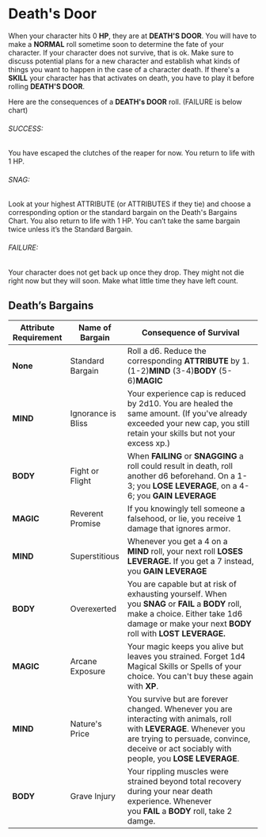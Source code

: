 # Death's Door

When your character hits 0 **HP**, they are at **DEATH'S DOOR**. You will have to make a **NORMAL** roll sometime soon to determine the fate of your character. If your character does not survive, that is ok. Make sure to discuss potential plans for a new character and establish what kinds of things you want to happen in the case of a character death. If there's a **SKILL** your character has that activates on death, you have to play it before rolling **DEATH'S DOOR**.

Here are the consequences of a **DEATH's DOOR** roll. (FAILURE is below chart)

###### SUCCESS:  
You have escaped the clutches of the reaper for now. You return to life with 1 HP.

###### SNAG:  
Look at your highest ATTRIBUTE (or ATTRIBUTES if they tie) and choose a corresponding option or the standard bargain on the Death's Bargains Chart. You also return to life with 1 HP. You can’t take the same bargain twice unless it’s the Standard Bargain.

###### FAILURE:  
Your character does not get back up once they drop. They might not die right now but they will soon. Make what little time they have left count.

## Death’s Bargains

|Attribute Requirement|Name of Bargain|Consequence of Survival|
|---|---|---|
|**None**|Standard Bargain|Roll a d6. Reduce the corresponding **ATTRIBUTE** by 1. (1-2)**MIND** (3-4)**BODY** (5-6)**MAGIC**|
|**MIND**|Ignorance is Bliss|Your experience cap is reduced by 2d10. You are healed the same amount. (If you've already exceeded your new cap, you still retain your skills but not your excess xp.)|
|**BODY**|Fight or Flight|When **FAILING** or **SNAGGING** a roll could result in death, roll another d6 beforehand. On a 1-3; you **LOSE LEVERAGE**, on a 4-6; you **GAIN LEVERAGE**|
|**MAGIC**|Reverent Promise|If you knowingly tell someone a falsehood, or lie, you receive 1 damage that ignores armor.|
|**MIND**|Superstitious|Whenever you get a 4 on a **MIND** roll, your next roll **LOSES LEVERAGE.** If you get a 7 instead, you **GAIN LEVERAGE**|
|**BODY**|Overexerted|You are capable but at risk of exhausting yourself. When you **SNAG** or **FAIL** a **BODY** roll, make a choice. Either take 1d6 damage or make your next **BODY** roll with **LOST LEVERAGE.**|
|**MAGIC**|Arcane Exposure|Your magic keeps you alive but leaves you strained. Forget 1d4 Magical Skills or Spells of your choice. You can't buy these again with **XP**.|
|**MIND**|Nature's Price|You survive but are forever changed. Whenever you are interacting with animals, roll with **LEVERAGE**. Whenever you are trying to persuade, convince, deceive or act sociably with people, you **LOSE LEVERAGE**.|
|**BODY**|Grave Injury|Your rippling muscles were strained beyond total recovery during your near death experience. Whenever you **FAIL** a **BODY** roll, take 2 damge.|
